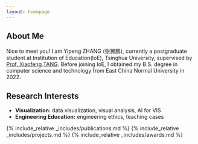 ```yaml
---
layout: homepage
---
```


## About Me

Nice to meet you! I am Yipeng ZHANG (张翼鹏), currently a postgraduate student at Institution of Education(IoE), Tsinghua University, supervised by [Prof. Xiaofeng TANG](https://www.ioe.tsinghua.edu.cn/info/1133/2228.htm). Before joining IoE, I obtained my B.S. degree in computer science and technology from East China Normal University in 2022.

## Research Interests

- **Visualization:** data visualization, visual analysis, AI for VIS
- **Engineering Education:** engineering ethics, teaching cases


{% include_relative _includes/publications.md %}
{% include_relative _includes/projects.md %}
{% include_relative _includes/awards.md %}
